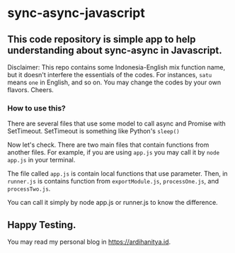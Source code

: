 # sync-async-javascript
## This code repository is simple app to help understanding about sync-async in Javascript.

Disclaimer: This repo contains some Indonesia-English mix function name, but it doesn't interfere the essentials of the codes. For instances, `satu` means `one` in English, and so on. You may change the codes by your own flavors. Cheers.

### How to use this?
There are several files that use some model to call async and Promise with SetTimeout. SetTimeout is something like Python's ``sleep()``

Now let's check. There are two main files that contain functions from another files. For example, if you are using `app.js` you may call it by `node app.js` in your terminal. 

The file called `app.js` is contain local functions that use parameter. Then, in `runner.js` is contains function from `exportModule.js`, `processOne.js`, and `processTwo.js`. 

You can call it simply by node app.js or runner.js to know the difference. 

Happy Testing. 
---
You may read my personal blog in https://ardihanitya.id.